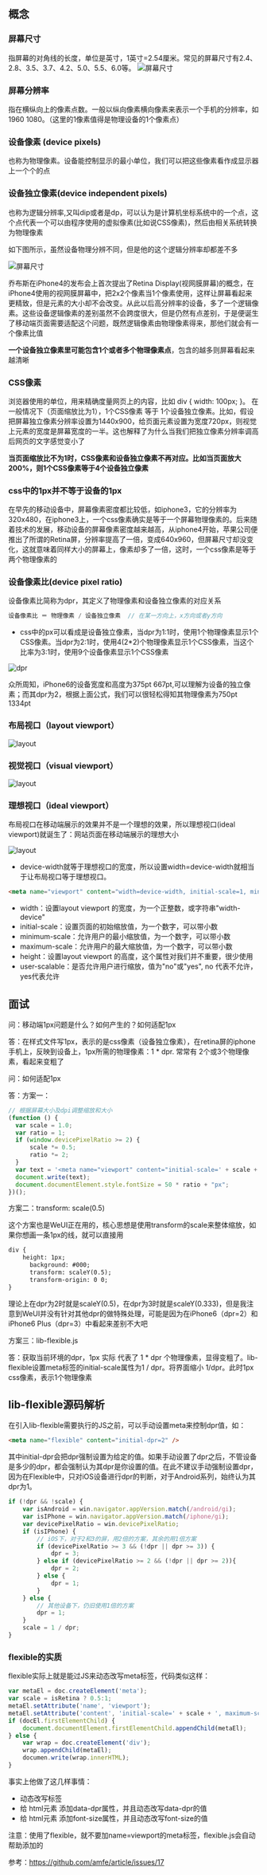 ## 概念
### 屏幕尺寸
指屏幕的对角线的长度，单位是英寸，1英寸=2.54厘米。常见的屏幕尺寸有2.4、2.8、3.5、3.7、4.2、5.0、5.5、6.0等。
![屏幕尺寸](@assets/mobile/1.png)

### 屏幕分辨率
指在横纵向上的像素点数。一般以纵向像素横向像素来表示一个手机的分辨率，如1960 1080。（这里的1像素值得是物理设备的1个像素点）

### 设备像素 (device pixels)
也称为物理像素。设备能控制显示的最小单位，我们可以把这些像素看作成显示器上一个个的点

### 设备独立像素(device independent pixels)
也称为逻辑分辨率,又叫dip或者是dp，可以认为是计算机坐标系统中的一个点，这个点代表一个可以由程序使用的虚拟像素(比如说CSS像素)，然后由相关系统转换为物理像素

如下图所示，虽然设备物理分辨不同，但是他的这个逻辑分辨率却都差不多

![屏幕尺寸](@assets/mobile/6.png)

乔布斯在iPhone4的发布会上首次提出了Retina Display(视网膜屏幕)的概念，在iPhone4使用的视网膜屏幕中，把2x2个像素当1个像素使用，这样让屏幕看起来更精致，但是元素的大小却不会改变。从此以后高分辨率的设备，多了一个逻辑像素。这些设备逻辑像素的差别虽然不会跨度很大，但是仍然有点差别，于是便诞生了移动端页面需要适配这个问题，既然逻辑像素由物理像素得来，那他们就会有一个像素比值


<strong>一个设备独立像素里可能包含1个或者多个物理像素点</strong>，包含的越多则屏幕看起来越清晰

### CSS像素
浏览器使用的单位，用来精确度量网页上的内容，比如 div { width: 100px; }。 在一般情况下（页面缩放比为1），1个CSS像素 等于 1个设备独立像素。比如，假设把屏幕独立像素分辨率设置为1440x900，给页面元素设置为宽度720px，则视觉上元素的宽度是屏幕宽度的一半。这也解释了为什么当我们把独立像素分辨率调高后网页的文字感觉变小了

<strong>当页面缩放比不为1时，CSS像素和设备独立像素不再对应。比如当页面放大200%，则1个CSS像素等于4个设备独立像素</strong>

### css中的1px并不等于设备的1px
在早先的移动设备中，屏幕像素密度都比较低，如iphone3，它的分辨率为320x480，在iphone3上，一个css像素确实是等于一个屏幕物理像素的。后来随着技术的发展，移动设备的屏幕像素密度越来越高，从iphone4开始，苹果公司便推出了所谓的Retina屏，分辨率提高了一倍，变成640x960，但屏幕尺寸却没变化，这就意味着同样大小的屏幕上，像素却多了一倍，这时，一个css像素是等于两个物理像素的

### 设备像素比(device pixel ratio)
设备像素比简称为dpr，其定义了物理像素和设备独立像素的对应关系
```javascript
设备像素比 ＝ 物理像素 / 设备独立像素  // 在某一方向上，x方向或者y方向
```
* css中的px可以看成是设备独立像素，当dpr为1:1时，使用1个物理像素显示1个CSS像素。当dpr为2:1时，使用4(2*2)个物理像素显示1个CSS像素，当这个比率为3:1时，使用9个设备像素显示1个CSS像素

![dpr](@assets/mobile/2.png)

众所周知，iPhone6的设备宽度和高度为375pt 667pt,可以理解为设备的独立像素；而其dpr为2，根据上面公式，我们可以很轻松得知其物理像素为750pt 1334pt

### 布局视口（layout viewport）
![layout](@assets/mobile/3.png)
### 视觉视口（visual viewport）
![layout](@assets/mobile/4.png)
### 理想视口（ideal viewport）
布局视口在移动端展示的效果并不是一个理想的效果，所以理想视口(ideal viewport)就诞生了：网站页面在移动端展示的理想大小

![layout](@assets/mobile/5.png)

* device-width就等于理想视口的宽度，所以设置width=device-width就相当于让布局视口等于理想视口。

```html
<meta name="viewport" content="width=device-width, initial-scale=1, minimum-scale=1, maximum-scale=1, user-scalable=no">
```
* width：设置layout viewport 的宽度，为一个正整数，或字符串"width-device"
* initial-scale：设置页面的初始缩放值，为一个数字，可以带小数
* minimum-scale：允许用户的最小缩放值，为一个数字，可以带小数
* maximum-scale：允许用户的最大缩放值，为一个数字，可以带小数
* height：设置layout viewport 的高度，这个属性对我们并不重要，很少使用
* user-scalable：是否允许用户进行缩放，值为"no"或"yes", no 代表不允许，yes代表允许

## 面试
问：移动端1px问题是什么？如何产生的？如何适配1px

答：在样式文件写1px，表示的是css像素（设备独立像素），在retina屏的iphone手机上，反映到设备上，1px所需的物理像素：1 * dpr. 常常有 2个或3个物理像素，看起来变粗了

问：如何适配1px 

答：方案一：
```javascript
// 根据屏幕大小及dpi调整缩放和大小  
(function () {
  var scale = 1.0;
  var ratio = 1;
  if (window.devicePixelRatio >= 2) {
      scale *= 0.5;
      ratio *= 2;
  }
  var text = '<meta name="viewport" content="initial-scale=' + scale + ', maximum-scale=' + scale + ',' + ' minimum-scale=' + scale + ', width=device-width,' + ' user-scalable=no" />';
  document.write(text);
  document.documentElement.style.fontSize = 50 * ratio + "px";
})();
```
方案二：transform: scale(0.5)

这个方案也是WeUI正在用的，核心思想是使用transform的scale来整体缩放，如果你想画一条1px的线，就可以直接用
```html
div {
    height: 1px;
      background: #000;
      transform: scaleY(0.5);
      transform-origin: 0 0;
}
```
理论上在dpr为2时就是scaleY(0.5)，在dpr为3时就是scaleY(0.333)，但是我注意到WeUI并没有针对其他dpr的做特殊处理，可能是因为在iPhone6（dpr=2）和iPhone6 Plus（dpr=3）中看起来差别不大吧

方案三：lib-flexible.js

答：获取当前环境的dpr，1px 实际 代表了 1 * dpr 个物理像素，显得变粗了。lib-flexible设置meta标签的initial-scale属性为1 / dpr。将界面缩小 1/dpr。此时1px css像素，表示1个物理像素

## lib-flexible源码解析
在引入lib-flexible需要执行的JS之前，可以手动设置meta来控制dpr值，如：
```html
<meta name="flexible" content="initial-dpr=2" />
```
其中initial-dpr会把dpr强制设置为给定的值。如果手动设置了dpr之后，不管设备是多少的dpr，都会强制认为其dpr是你设置的值。在此不建议手动强制设置dpr，因为在Flexible中，只对iOS设备进行dpr的判断，对于Android系列，始终认为其dpr为1。
```javascript
if (!dpr && !scale) {
    var isAndroid = win.navigator.appVersion.match(/android/gi);
    var isIPhone = win.navigator.appVersion.match(/iphone/gi);
    var devicePixelRatio = win.devicePixelRatio;
    if (isIPhone) {
        // iOS下，对于2和3的屏，用2倍的方案，其余的用1倍方案
        if (devicePixelRatio >= 3 && (!dpr || dpr >= 3)) {                
            dpr = 3;
        } else if (devicePixelRatio >= 2 && (!dpr || dpr >= 2)){
            dpr = 2;
        } else {
            dpr = 1;
        }
    } else {
        // 其他设备下，仍旧使用1倍的方案
        dpr = 1;
    }
    scale = 1 / dpr;
}
```
### flexible的实质
flexible实际上就是能过JS来动态改写meta标签，代码类似这样：
```javascript
var metaEl = doc.createElement('meta');
var scale = isRetina ? 0.5:1;
metaEl.setAttribute('name', 'viewport');
metaEl.setAttribute('content', 'initial-scale=' + scale + ', maximum-scale=' + scale + ', minimum-scale=' + scale + ', user-scalable=no');
if (docEl.firstElementChild) {
    document.documentElement.firstElementChild.appendChild(metaEl);
} else {
    var wrap = doc.createElement('div');
    wrap.appendChild(metaEl);
    documen.write(wrap.innerHTML);
}
```
事实上他做了这几样事情：

* 动态改写<meta>标签
* 给 html元素 添加data-dpr属性，并且动态改写data-dpr的值
* 给 html元素 添加font-size属性，并且动态改写font-size的值

注意：使用了flexible，就不要加name=viewport的meta标签，flexible.js会自动帮助添加的

参考：https://github.com/amfe/article/issues/17